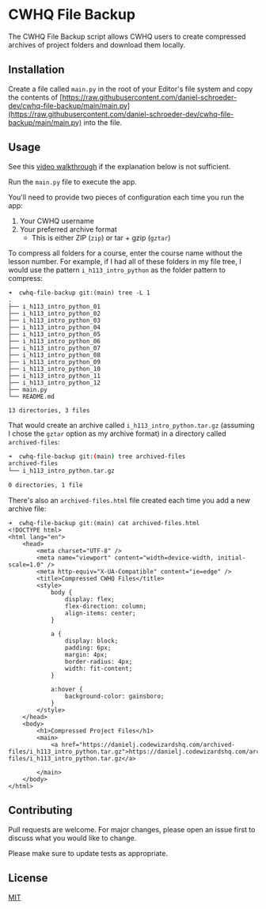# CWHQ File Backup

The CWHQ File Backup script allows CWHQ users to create compressed archives of project folders and download them locally.

## Installation

Create a file called `main.py` in the root of your Editor's file system and copy the contents of [https://raw.githubusercontent.com/daniel-schroeder-dev/cwhq-file-backup/main/main.py](https://raw.githubusercontent.com/daniel-schroeder-dev/cwhq-file-backup/main/main.py) into the file.

## Usage

See this [video walkthrough](https://drive.google.com/file/d/18x8GLyto9r30wwibHXU8btsi7hztJOnc/view?usp=share_link) if the explanation below is not sufficient.

Run the `main.py` file to execute the app. 

You'll need to provide two pieces of configuration each time you run the app:
1. Your CWHQ username
2. Your preferred archive format
    - This is either ZIP (`zip`) or tar + gzip (`gztar`)

To compress all folders for a course, enter the course name without the lesson number. For example, if I had all of these folders in my file tree, I would use the pattern `i_h113_intro_python` as the folder pattern to compress: 

```text
➜  cwhq-file-backup git:(main) tree -L 1
.
├── i_h113_intro_python_01
├── i_h113_intro_python_02
├── i_h113_intro_python_03
├── i_h113_intro_python_04
├── i_h113_intro_python_05
├── i_h113_intro_python_06
├── i_h113_intro_python_07
├── i_h113_intro_python_08
├── i_h113_intro_python_09
├── i_h113_intro_python_10
├── i_h113_intro_python_11
├── i_h113_intro_python_12
├── main.py
└── README.md

13 directories, 3 files
```
That would create an archive called `i_h113_intro_python.tar.gz` (assuming I chose the `gztar` option as my archive format) in a directory called `archived-files`:

```bash
➜  cwhq-file-backup git:(main) tree archived-files 
archived-files
└── i_h113_intro_python.tar.gz

0 directories, 1 file
```

There's also an `archived-files.html` file created each time you add a new archive file:

```text
➜  cwhq-file-backup git:(main) cat archived-files.html
<!DOCTYPE html>
<html lang="en">
    <head>
        <meta charset="UTF-8" />
        <meta name="viewport" content="width=device-width, initial-scale=1.0" />
        <meta http-equiv="X-UA-Compatible" content="ie=edge" />
        <title>Compressed CWHQ Files</title>
        <style>
            body {
                display: flex;
                flex-direction: column;
                align-items: center;
            }
            
            a {
                display: block;
                padding: 6px;
                margin: 4px;
                border-radius: 4px;
                width: fit-content;
            }

            a:hover {
                background-color: gainsboro;
            }
        </style>
    </head>
    <body>
        <h1>Compressed Project Files</h1>
        <main>
            <a href="https://danielj.codewizardshq.com/archived-files/i_h113_intro_python.tar.gz">https://danielj.codewizardshq.com/archived-files/i_h113_intro_python.tar.gz</a>
			
        </main>
    </body>
</html>
```

## Contributing
Pull requests are welcome. For major changes, please open an issue first to discuss what you would like to change.

Please make sure to update tests as appropriate.

## License
[MIT](https://choosealicense.com/licenses/mit/)

